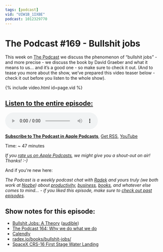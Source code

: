 ```yaml
---
tags: [podcast]
vid: "UIW1B_1IXBE"
podcast: 1012329770
---
```


# The Podcast #169 - Bullshit jobs

This week on [The Podcast][p] we discuss the phenomenon of “bullshit jobs” - and more precise - we discuss the book by David Graeber and what it means to us... and it’s a good one - so make sure to check it out. (And to tease you more about the show, we’ve prepared this video teaser below - check it out before you listen to the whole show).

{% include video.html id=page.vid %}

<!--More-->

## [Listen to the entire episode:][e]

<audio controls>
<source src="https://files.nozbe.com/podcast/169.mp3" type="audio/mpeg">
</audio>

**[Subscribe to The Podcast in Apple Podcasts][i]**, [Get RSS][rss], [YouTube][y]

Time: ~ 47 minutes

*If you [rate us on Apple Podcasts][i], we might give you a shout-out on air! Thanks! :-)*

And if you're new here:

*The Podcast is a weekly podcast chat with [Radek][r] and yours truly (we both work at [Nozbe][n]) about [productivity](/productivity), [business](/business), [books](/books), and whatever else comes to mind… - if you liked this episode, make sure to [check out past episodes](/podcast).*

## Show notes for this episode:

  * [Bullshit Jobs: A Theory](https://www.amazon.com/Bullshit-Jobs-Theory-David-Graeber/dp/150114331X/) ([audible](https://www.audible.com/pd/Bullshit-Jobs-Audiobook/B079YY41HL))
  * [The Podcast 164: Why we do what we do](https://thepodcast.fm/episodes/164)
  * [Calendly](https://calendly.com/)
  * [radex.io/books/bullshit-jobs/](http://radex.io/books/bullshit-jobs/)
  * [SpaceX CRS-16 First Stage Water Landing](https://www.youtube.com/watch?v=5p1SDaXRaWY)

[y]: https://michael.gratis/thepodcastyt
[rss]: http://thepodcast.fm/episodes?format=RSS
[e]: http://thepodcast.fm/episodes/169

[p]: https://michael.gratis/thepodcastfm
[n]: https://nozbe.com/?a=mike
[r]: https://michael.gratis/radex
[i]: https://michael.gratis/thepodcast
[o]: https://michael.gratis/ipadonly

